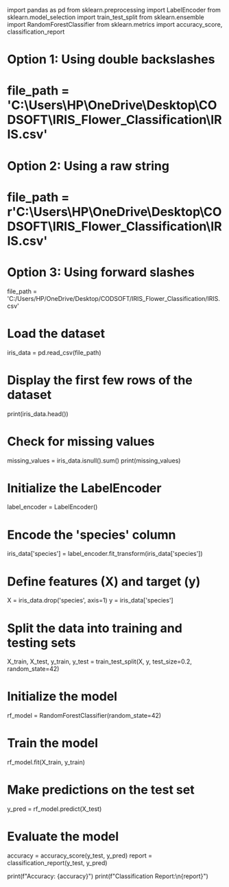 import pandas as pd
from sklearn.preprocessing import LabelEncoder
from sklearn.model_selection import train_test_split
from sklearn.ensemble import RandomForestClassifier
from sklearn.metrics import accuracy_score, classification_report

# Option 1: Using double backslashes
# file_path = 'C:\\Users\\HP\\OneDrive\\Desktop\\CODSOFT\\IRIS_Flower_Classification\\IRIS.csv'

# Option 2: Using a raw string
# file_path = r'C:\Users\HP\OneDrive\Desktop\CODSOFT\IRIS_Flower_Classification\IRIS.csv'

# Option 3: Using forward slashes
file_path = 'C:/Users/HP/OneDrive/Desktop/CODSOFT/IRIS_Flower_Classification/IRIS.csv'

# Load the dataset
iris_data = pd.read_csv(file_path)

# Display the first few rows of the dataset
print(iris_data.head())

# Check for missing values
missing_values = iris_data.isnull().sum()
print(missing_values)

# Initialize the LabelEncoder
label_encoder = LabelEncoder()

# Encode the 'species' column
iris_data['species'] = label_encoder.fit_transform(iris_data['species'])

# Define features (X) and target (y)
X = iris_data.drop('species', axis=1)
y = iris_data['species']

# Split the data into training and testing sets
X_train, X_test, y_train, y_test = train_test_split(X, y, test_size=0.2, random_state=42)

# Initialize the model
rf_model = RandomForestClassifier(random_state=42)

# Train the model
rf_model.fit(X_train, y_train)

# Make predictions on the test set
y_pred = rf_model.predict(X_test)

# Evaluate the model
accuracy = accuracy_score(y_test, y_pred)
report = classification_report(y_test, y_pred)

print(f"Accuracy: {accuracy}")
print(f"Classification Report:\n{report}")
